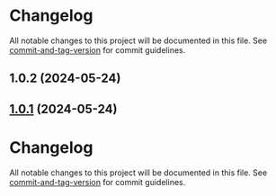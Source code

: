 # Changelog

All notable changes to this project will be documented in this file. See [commit-and-tag-version](https://github.com/absolute-version/commit-and-tag-version) for commit guidelines.

## 1.0.2 (2024-05-24)

## [1.0.1](https://github.com/toolbox-playground/basico-git-set-up/compare/v1.0.0...v1.0.1) (2024-05-24)

# Changelog

All notable changes to this project will be documented in this file. See [commit-and-tag-version](https://github.com/absolute-version/commit-and-tag-version) for commit guidelines.
